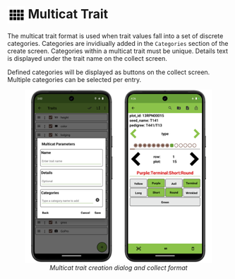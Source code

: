 <img ref="multicat" style="vertical-align: middle;" src="_static/icons/formats/view-comfy.png" width="40px"> Multicat Trait
===============================================================================

The multicat trait format is used when trait values fall into a set of discrete categories.
Categories are invidiually added in the `Categories` section of the create screen.
Categories within a multicat trait must be unique.
Details text is displayed under the trait name on the collect screen.

Defined categories will be displayed as buttons on the collect screen.
Multiple categories can be selected per entry.

<figure align="center" class="image">
  <img src="_static/images/traits/formats/multicat_format_joined.png" width="700px"> 
  <figcaption><i>Multicat trait creation dialog and collect format</i></figcaption> 
</figure>
